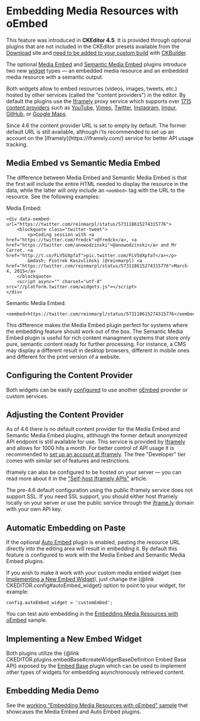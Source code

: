 <!--
Copyright (c) 2003-2016, CKSource - Frederico Knabben. All rights reserved.
For licensing, see LICENSE.md.
-->

# Embedding Media Resources with oEmbed

<p class="requirements">
	This feature was introduced in <strong>CKEditor 4.5</strong>. It is provided through optional plugins that are not included in the CKEditor presets available from the <a href="http://ckeditor.com/download">Download</a> site and <a href="#!/guide/dev_widget_installation">need to be added to your custom build</a> with <a href="http://ckeditor.com/builder">CKBuilder</a>.
</p>

The optional [Media Embed](http://ckeditor.com/addon/embed) and [Semantic Media Embed](http://ckeditor.com/addon/embedsemantic) plugins introduce two new [widget](#!/guide/dev_widgets) types &mdash; an embedded media resource and an embedded media resource with a semantic output.

Both widgets allow to embed resources (videos, images, tweets, etc.) hosted by other services (called the "content providers") in the editor. By default the plugins use the [Iframely](https://iframely.com/) proxy service which supports over [1715 content providers](https://iframely.com/domains) such as [YouTube](http://youtube.com), [Vimeo](http://vimeo.com), [Twitter](http://twitter.com), [Instagram](http://instagtram.com), [Imgur](http://imgur.com), [GitHub](http://github.com), or [Google Maps](maps.google.com).

<p class="tip">
  Since 4.6 the content provider URL is set to empty by default. The former default URL is still available, although i'ts recommended to set up an account on the [Iframely](https://iframely.com/) service for better API usage tracking.
</p>

## Media Embed vs Semantic Media Embed

The difference between Media Embed and Semantic Media Embed is that the first will include the entire HTML needed to display the resource in the data, while the latter will only include an `<oembed>` tag with the URL to the resource. See the following examples:

Media Embed:

	<div data-oembed-url="https://twitter.com/reinmarpl/status/573118615274315776">
		<blockquote class="twitter-tweet">
			<p>Coding session with <a href="https://twitter.com/fredck">@fredck</a>, <a href="https://twitter.com/anowodzinski">@anowodzinski</a> and Mr Carrot. <a href="http://t.co/FLV5UXpfaT">pic.twitter.com/FLV5UXpfaT</a></p>
			&mdash; Piotrek Koszuliński (@reinmarpl) <a href="https://twitter.com/reinmarpl/status/573118615274315776">March 4, 2015</a>
		</blockquote>
		<script async="" charset="utf-8" src="//platform.twitter.com/widgets.js"></script>
	</div>

Semantic Media Embed:

	<oembed>https://twitter.com/reinmarpl/status/573118615274315776</oembed>

This difference makes the Media Embed plugin perfect for systems where the embedding feature should work out of the box. The Semantic Media Embed plugin is useful for rich content managment systems that store only pure, semantic content ready for further processing. For instance, a CMS may display a different result in desktop browsers, different in mobile ones and different for the print version of a website.

## Configuring the Content Provider

Both widgets can be easily [configured](#!/api/CKEDITOR.config-cfg-embed_provider) to use another [oEmbed](http://www.oembed.com/) provider or custom services.

## Adjusting the Content Provider

As of 4.6 there is no default content provider for the Media Embed and Semantic Media Embed plugins, atlthough the former default anonymized API endpoint is still available for use. This service is provided by [Iframely](https://iframely.com/) and allows for 1000 hits a month. For better control of API usage it is recommended to <a href="https://iframely.com/plans">set up an account at Iframely</a>. The free "Developer" tier comes with similar set of features and restrictions.

Iframely can also be configured to be hosted on your server &mdash; you can read more about it in the ["Self-host Iframely APIs"](https://iframely.com/docs/host) article.

<p class="tip">
	The pre-4.6 default configuration using the public Iframely service does not support SSL. If you need SSL support, you should either host Iframely locally on your server or use the public service through the <a href="http://iframe.ly">iframe.ly</a> domain with your own API key.
</p>

## Automatic Embedding on Paste

If the optional [Auto Embed](http://ckeditor.com/addon/autoembed) plugin is enabled, pasting the resource URL directly into the editing area will result in embedding it. By default this feature is configured to work with the Media Embed and Semantic Media Embed plugins.

If you wish to make it work with your custom media embed widget (see [Implementing a New Embed Widget](#!/guide/dev_media_embed-section-implementing-a-new-embed-widget)), just change the {@link CKEDITOR.config#autoEmbed_widget} option to point to your widget, for example:

	config.autoEmbed_widget = 'customEmbed';

You can test auto embedding in the [Embedding Media Resources with oEmbed](http://sdk.ckeditor.com/samples/mediaembed.html) sample.

## Implementing a New Embed Widget

Both plugins utilize the {@link CKEDITOR.plugins.embedBase#createWidgetBaseDefinition Embed Base API} exposed by the [Embed Base](http://ckeditor.com/addon/embedbase) plugin which can be used to implement other types of widgets for embedding asynchronously retrieved content.

## Embedding Media Demo

See the [working "Embedding Media Resources with oEmbed" sample](http://sdk.ckeditor.com/samples/mediaembed.html) that showcases the Media Embed and Auto Embed plugins.
